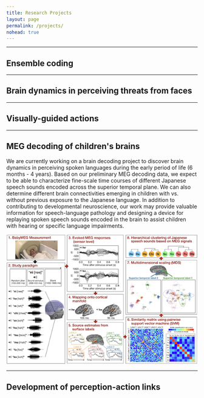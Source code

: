 ```yaml
---
title: Research Projects
layout: page
permalink: /projects/
nohead: true
---
```


------
## Ensemble coding

------
## Brain dynamics in perceiving threats from faces

------
## Visually-guided actions

------
## MEG decoding of children's brains
We are currently working on a brain decoding project to discover brain dynamics in perceiving spoken languages during the early period of life (6 months - 4 years). Based on our preliminary MEG decoding data, we expect to be able to characterize fine-scale time courses of different Japanese speech sounds encoded across the superior temporal plane. We can also determine different brain connectivities emerging in children with vs. without previous exposure to the Japanese language. In addition to contributing to developmental neuroscience, our work may provide valuable information for speech-language pathology and designing a device for replaying spoken speech sounds encoded in the brain to assist children with hearing or specific language impairments.<br/>

![Fig1](/images/R21Fig.png)<br/>


------
## Development of perception-action links<br/>
